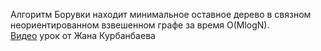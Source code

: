 Алгоритм Борувки находит минимальное оставное дерево в связном неориентированном взвешенном графе за время O(MlogN).  
[Видео](https://www.youtube.com/watch?v=nMabN7SrHIU) урок от Жана Курбанбаева